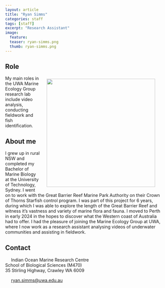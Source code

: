 ```yaml
---
layout: article
title: "Ryan Simms"
categories: staff
tags: [staff]
excerpt: "Research Assistant"
image:
  feature:  
  teaser: ryan-simms.png
  thumb: ryan-simms.png
---
```

## Role
<img src='/images/ryan-simms.png' align='right' width="350" hspace="20" vspace="10">
My main roles in the UWA Marine Ecology Group research lab include video analysis, conducting fieldwork and fish identification.

## About me
I grew up in rural NSW and completed my Bachelor of Marine Biology at the University of Technology, Sydney. I went on to work with the Great Barrier Reef Marine Park Authority on their Crown of Thorns Starfish control program. I was part of this project for 6 years, during which I was able to explore the length of the Great Barrier Reef and witness it’s vastness and variety of marine flora and fauna. I moved to Perth in early 2024 in the hopes to discover what the Western coast of Australia had to offer. I had the pleasure of joining the Marine Ecology Group at UWA, where I now work as a research assistant analysing videos of underwater communities and assisting in fieldwork.

## Contact
<img src='/images/icons/building-regular.svg' width="15px"> Indian Ocean Marine Research Centre <br>
School of Biological Sciences (M470)<br>
35 Stirling Highway, Crawley WA 6009

<img src='/images/icons/envelope-regular.svg' width="15px"> <a href="mailto:ryan.simms@uwa.edu.au"> ryan.simms@uwa.edu.au</a><br>

